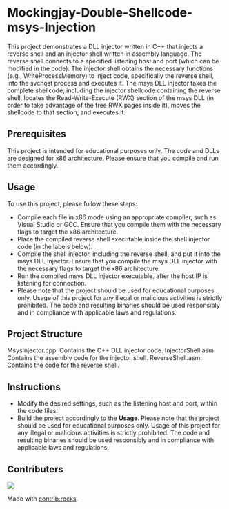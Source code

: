 # Mockingjay-Double-Shellcode-msys-Injection

This project demonstrates a DLL injector written in C++ that injects a reverse shell and an injector shell written in assembly language. The reverse shell connects to a specified listening host and port (which can be modified in the code). The injector shell obtains the necessary functions (e.g., WriteProcessMemory) to inject code, specifically the reverse shell, into the svchost process and executes it. The msys DLL injector takes the complete shellcode, including the injector shellcode containing the reverse shell, locates the Read-Write-Execute (RWX) section of the msys DLL (in order to take advantage of the free RWX pages inside it), moves the shellcode to that section, and executes it.

## Prerequisites
This project is intended for educational purposes only.
The code and DLLs are designed for x86 architecture. Please ensure that you compile and run them accordingly.

## Usage
To use this project, please follow these steps:

- Compile each file in x86 mode using an appropriate compiler, such as Visual Studio or GCC. Ensure that you compile them with the necessary flags to target the x86 architecture.
- Place the compiled reverse shell executable inside the shell injector code (in the labels below).
- Compile the shell injector, including the reverse shell, and put it into the msys DLL injector. Ensure that you compile the msys DLL injector with the necessary flags to target the x86 architecture.
- Run the compiled msys DLL injector executable, after the host IP is listening for connection.
- Please note that the project should be used for educational purposes only. Usage of this project for any illegal or malicious activities is strictly prohibited. The code and resulting binaries should be used responsibly and in compliance with applicable laws and regulations.

## Project Structure
MsysInjector.cpp: Contains the C++ DLL injector code.
InjectorShell.asm: Contains the assembly code for the injector shell.
ReverseShell.asm: Contains the code for the reverse shell.

## Instructions
- Modify the desired settings, such as the listening host and port, within the code files.
- Build the project accordingly to the **Usage**.
Please note that the project should be used for educational purposes only. Usage of this project for any illegal or malicious activities is strictly prohibited. The code and resulting binaries should be used responsibly and in compliance with applicable laws and regulations.

## Contributers

<a href="https://github.com/r1TOASTER/Mockingjay-Double-Shellcode-msys-Dll-Injection/graphs/contributors">
  <img src="https://contrib.rocks/image?repo=r1TOASTER/Mockingjay-Double-Shellcode-msys-Dll-Injection" />
</a>

Made with [contrib.rocks](https://contrib.rocks).
